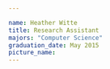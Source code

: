 ```yaml
---

name: Heather Witte
title: Research Assistant
majors: "Computer Science"
graduation_date: May 2015
picture_name: 
---
```

    
    
